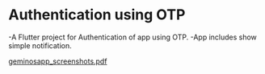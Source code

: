 # Authentication using OTP

-A  Flutter project for Authentication of app using OTP.
-App includes show simple notification.


[geminosapp_screenshots.pdf](https://github.com/HudaLatheef/geminos_test/files/8810657/geminosapp_screenshots.pdf)
